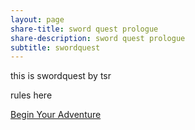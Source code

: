```yaml
---
layout: page
share-title: sword quest prologue
share-description: sword quest prologue
subtitle: swordquest
---
```

this is swordquest by tsr

rules here

[Begin Your Adventure](https://homocumulus.github.io/swordquest/prologue)

